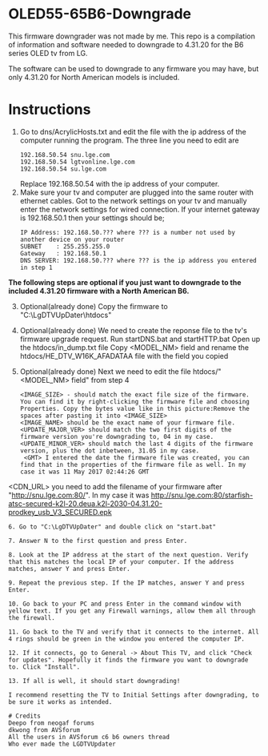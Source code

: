 # OLED55-65B6-Downgrade
This firmware downgrader was not made by me. This repo is a compilation of information and software needed to downgrade to 4.31.20 for the B6 series OLED tv from LG.

The software can be used to downgrade to any firmware you may have, but only 4.31.20 for North American models is included.

# Instructions

1. Go to dns/AcrylicHosts.txt and edit the file with the ip address of the computer running the program. 
   The three line you need to edit are
   ```
   192.168.50.54 snu.lge.com
   192.168.50.54 lgtvonline.lge.com
   192.168.50.54 su.lge.com 
   ```
   Replace 192.168.50.54 with the ip address of your computer.
2. Make sure your tv and computer are plugged into the same router with ethernet cables.
   Got to the network settings on your tv and manually enter the network settings for wired connection.
   If your internet gateway is 192.168.50.1 then your settings should be;
   ```
   IP Address: 192.168.50.??? where ??? is a number not used by another device on your router
   SUBNET    : 255.255.255.0
   Gateway   : 192.168.50.1
   DNS SERVER: 192.168.50.??? where ??? is the ip address you entered in step 1
   ```
**The following steps are optional if you just want to downgrade to the included 4.31.20 firmware with a North American B6.**
   
3. Optional(already done) 
   Copy the firmware to "C:\LgDTVUpDater\htdocs"
   
4. Optional(already done) 
   We need to create the reponse file to the tv's firmware upgrade request.
   Run startDNS.bat and startHTTP.bat
   Open up the htdocs/in_dump.txt file
   Copy <MODEL_NM> field and rename the htdocs/HE_DTV_W16K_AFADATAA file with the field you copied
5. Optional(already done)
   Next we need to edit the file htdocs/"<MODEL_NM> field" from step 4
   ```
   <IMAGE_SIZE> - should match the exact file size of the firmware. You can find it by right-clicking the firmware file and choosing      Properties. Copy the bytes value like in this picture:Remove the spaces after pasting it into <IMAGE_SIZE>
   <IMAGE_NAME> should be the exact name of your firmware file.
   <UPDATE_MAJOR_VER> should match the two first digits of the firmware version you're downgrading to, 04 in my case.
   <UPDATE_MINOR_VER> should match the last 4 digits of the firmware version, plus the dot inbetween, 31.05 in my case.
    <GMT> I entered the date the firmware file was created, you can find that in the properties of the firmware file as well. In my case it was 11 May 2017 02:44:26 GMT
  <CDN_URL> you need to add the filename of your firmware after "http://snu.lge.com:80/". In my case it was http://snu.lge.com:80/starfish-atsc-secured-k2l-20.deua.k2l-2030-04.31.20-prodkey_usb_V3_SECURED.epk
  ```
6. Go to "C:\LgDTVUpDater" and double click on "start.bat"

7. Answer N to the first question and press Enter.

8. Look at the IP address at the start of the next question. Verify that this matches the local IP of your computer. If the address matches, answer Y and press Enter.

9. Repeat the previous step. If the IP matches, answer Y and press Enter.

10. Go back to your PC and press Enter in the command window with yellow text. If you get any Firewall warnings, allow them all through the firewall.

11. Go back to the TV and verify that it connects to the internet. All 4 rings should be green in the window you entered the computer IP.

12. If it connects, go to General -> About This TV, and click "Check for updates". Hopefully it finds the firmware you want to downgrade to. Click "Install".

13. If all is well, it should start downgrading!

I recommend resetting the TV to Initial Settings after downgrading, to be sure it works as intended.

# Credits
Deepo from neogaf forums
dkwong from AVSforum
All the users in AVSforum c6 b6 owners thread
Who ever made the LGDTVUpdater
